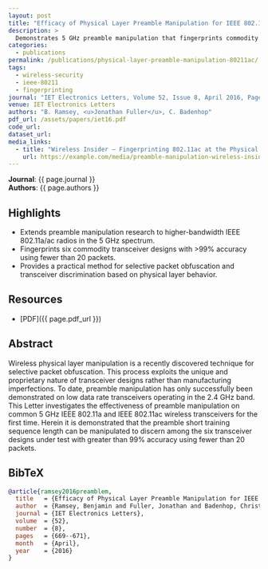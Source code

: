 ```yaml
---
layout: post
title: "Efficacy of Physical Layer Preamble Manipulation for IEEE 802.11a/ac"
description: >
  Demonstrates 5 GHz preamble manipulation that fingerprints commodity 802.11a/ac transceivers with over 99% accuracy using fewer than 20 packets.
categories:
  - publications
permalink: /publications/physical-layer-preamble-manipulation-80211ac/
tags:
  - wireless-security
  - ieee-80211
  - fingerprinting
journal: "IET Electronics Letters, Volume 52, Issue 8, April 2016, Pages 669–671"
venue: IET Electronics Letters
authors: "B. Ramsey, <u>Jonathan Fuller</u>, C. Badenhop"
pdf_url: /assets/papers/iet16.pdf
code_url: 
dataset_url: 
media_links:
  - title: "Wireless Insider — Fingerprinting 802.11ac at the Physical Layer"
    url: https://example.com/media/preamble-manipulation-wireless-insider
---
```


**Journal**: {{ page.journal }}  
**Authors**: {{ page.authors }}

## Highlights

- Extends preamble manipulation research to higher-bandwidth IEEE 802.11a/ac radios in the 5 GHz spectrum.
- Fingerprints six commodity transceiver designs with >99% accuracy using fewer than 20 packets.
- Provides a practical method for selective packet obfuscation and transceiver discrimination based on physical layer behavior.

## Resources

- [PDF]({{ page.pdf_url }})  


## Abstract

Wireless physical layer manipulation is a recently discovered technique for selective packet obfuscation. This process exploits the unique and proprietary nature of transceiver designs rather than manufacturing imperfections. To date, preamble manipulation has only successfully been demonstrated on low data rate transceivers operating in the 2.4 GHz band. This Letter investigates the effectiveness of preamble manipulation on common 5 GHz IEEE 802.11a and IEEE 802.11ac wireless transceivers for the first time. Herein it is demonstrated that the preamble short training sequence length can be manipulated to discern among the six transceiver designs under test with greater than 99% accuracy using fewer than 20 packets.


## BibTeX

```bibtex
@article{ramsey2016preamblem,
  title   = {Efficacy of Physical Layer Preamble Manipulation for IEEE 802.11a/ac},
  author  = {Ramsey, Benjamin and Fuller, Jonathan and Badenhop, Christopher},
  journal = {IET Electronics Letters},
  volume  = {52},
  number  = {8},
  pages   = {669--671},
  month   = {April},
  year    = {2016}
}
```
